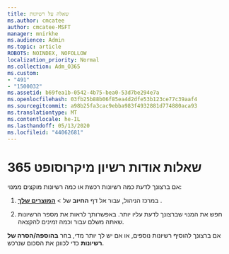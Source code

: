 ```yaml
---
title: שאלה על רשיונות
ms.author: cmcatee
author: cmcatee-MSFT
manager: mnirkhe
ms.audience: Admin
ms.topic: article
ROBOTS: NOINDEX, NOFOLLOW
localization_priority: Normal
ms.collection: Adm_O365
ms.custom:
- "491"
- "1500032"
ms.assetid: b69fea1b-0542-4b75-bea0-53d7be294e7a
ms.openlocfilehash: 03fb25b88b06f85ea4d2dfe53b123ce77c39aaf4
ms.sourcegitcommit: a98b25fa3cac9ebba983f4932881d774880aca93
ms.translationtype: MT
ms.contentlocale: he-IL
ms.lasthandoff: 05/13/2020
ms.locfileid: "44062681"
---
```

# <a name="questions-about-your-microsoft-365-license"></a>שאלות אודות רשיון מיקרוסופט 365

אם ברצונך לדעת כמה רשיונות רכשת או כמה רשיונות מוקצים ממנוי:
  
1. במרכז הניהול, עבור אל דף **החיוב** של \> **[המוצרים שלך](https://go.microsoft.com/fwlink/p/?linkid=842054)** .

2. חפש את המנוי שברצונך לדעת עליו יותר. באפשרותך לראות את מספר הרשיונות שאתה משלם עבור וכמה זמינים להקצאה.

אם ברצונך להוסיף רשיונות נוספים, או אם יש לך יותר מדי, בחר **בהוספה/הסרה של רשיונות** כדי לכוונן את הסכום שנרכש.